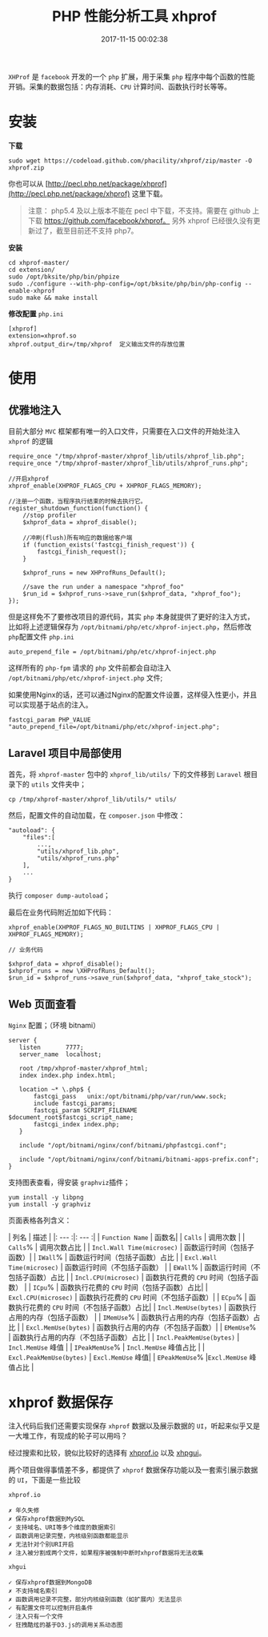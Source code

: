 ﻿---
title: PHP 性能分析工具 xhprof
date: 2017-11-15 00:02:38
description: 整理记录 xhprof
tags:
- xhprof
- PHP-Extensions
categories:
- PHP
---


`XHProf` 是 `facebook` 开发的一个 `php` 扩展，用于采集 `php` 程序中每个函数的性能开销。采集的数据包括：内存消耗、`CPU` 计算时间、函数执行时长等等。



# 安装
**下载**
```
sudo wget https://codeload.github.com/phacility/xhprof/zip/master -O xhprof.zip
```
你也可以从 [http://pecl.php.net/package/xhprof](http://pecl.php.net/package/xhprof) 这里下载。

> 注意：
php5.4 及以上版本不能在 pecl 中下载，不支持。需要在 github 上下载 https://github.com/facebook/xhprof。
另外 xhprof 已经很久没有更新过了，截至目前还不支持 php7。

**安装**
```
cd xhprof-master/
cd extension/
sudo /opt/bksite/php/bin/phpize
sudo ./configure --with-php-config=/opt/bksite/php/bin/php-config --enable-xhprof
sudo make && make install
```

**修改配置** `php.ini`

```
[xhprof]
extension=xhprof.so
xhprof.output_dir=/tmp/xhprof  定义输出文件的存放位置
```


# 使用
## 优雅地注入
目前大部分 `MVC` 框架都有唯一的入口文件，只需要在入口文件的开始处注入 `xhprof` 的逻辑

```
require_once "/tmp/xhprof-master/xhprof_lib/utils/xhprof_lib.php";
require_once "/tmp/xhprof-master/xhprof_lib/utils/xhprof_runs.php";

//开启xhprof
xhprof_enable(XHPROF_FLAGS_CPU + XHPROF_FLAGS_MEMORY);

//注册一个函数，当程序执行结束的时候去执行它。
register_shutdown_function(function() {
    //stop profiler
    $xhprof_data = xhprof_disable();

    //冲刷(flush)所有响应的数据给客户端
    if (function_exists('fastcgi_finish_request')) {
        fastcgi_finish_request();
    }

    $xhprof_runs = new XHProfRuns_Default();

    //save the run under a namespace "xhprof_foo"
    $run_id = $xhprof_runs->save_run($xhprof_data, "xhprof_foo");
});
```
但是这样免不了要修改项目的源代码，其实 `php` 本身就提供了更好的注入方式，比如将上述逻辑保存为 `/opt/bitnami/php/etc/xhprof-inject.php`，然后修改 `php`配置文件 `php.ini `

```
auto_prepend_file = /opt/bitnami/php/etc/xhprof-inject.php
```
这样所有的 `php-fpm` 请求的 `php` 文件前都会自动注入 `/opt/bitnami/php/etc/xhprof-inject.php` 文件;

如果使用Nginx的话，还可以通过Nginx的配置文件设置，这样侵入性更小，并且可以实现基于站点的注入。

```
fastcgi_param PHP_VALUE "auto_prepend_file=/opt/bitnami/php/etc/xhprof-inject.php";
```

## Laravel 项目中局部使用
首先，将 `xhprof-master` 包中的 `xhprof_lib/utils/` 下的文件移到 `Laravel` 根目录下的 `utils` 文件夹中；

```
cp /tmp/xhprof-master/xhprof_lib/utils/* utils/
```
然后，配置文件的自动加载，在 `composer.json` 中修改：

```
"autoload": {
    "files":[
        ...,
        "utils/xhprof_lib.php",
        "utils/xhprof_runs.php"
    ],
    ...
}
```
执行 `composer dump-autoload`；


最后在业务代码附近加如下代码：
```
xhprof_enable(XHPROF_FLAGS_NO_BUILTINS | XHPROF_FLAGS_CPU | XHPROF_FLAGS_MEMORY);

// 业务代码

$xhprof_data = xhprof_disable();
$xhprof_runs = new \XHProfRuns_Default();
$run_id = $xhprof_runs->save_run($xhprof_data, "xhprof_take_stock");
```

## Web 页面查看
`Nginx` 配置；（环境 bitnami）

```
server {
   listen       7777;
   server_name  localhost;

   root /tmp/xhprof-master/xhprof_html;
   index index.php index.html;  

   location ~* \.php$ {
       fastcgi_pass   unix:/opt/bitnami/php/var/run/www.sock;
       include fastcgi_params; 
       fastcgi_param SCRIPT_FILENAME $document_root$fastcgi_script_name; 
       fastcgi_index index.php; 
   }                 
    
   include "/opt/bitnami/nginx/conf/bitnami/phpfastcgi.conf"; 
			    
   include "/opt/bitnami/nginx/conf/bitnami/bitnami-apps-prefix.conf";
}  
```

支持图表查看，得安装 `graphviz`插件；

```
yum install -y libpng
yum install -y graphviz
```

页面表格各列含义：

| 列名 | 描述 |
|: --- :|: --- :|
| `Function Name` | 函数名|
| `Calls` | 调用次数 |
| `Calls`% | 调用次数占比 |
| `Incl.Wall Time(microsec)` | 函数运行时间（包括子函数）|
| `IWall`% | 函数运行时间（包括子函数）占比 |
| `Excl.Wall Time(microsec)` | 函数运行时间（不包括子函数） |
| `EWall`% | 函数运行时间（不包括子函数）占比 |
| `Incl.CPU(microsec)` | 函数执行花费的 `CPU` 时间（包括子函数） |
| `ICpu`% | 函数执行花费的 `CPU` 时间（包括子函数）占比|
| `Excl.CPU(microsec)` | 函数执行花费的 `CPU` 时间（不包括子函数）|
| `ECpu`% | 函数执行花费的 `CPU` 时间（不包括子函数）占比|
| `Incl.MemUse(bytes)` | 函数执行占用的内存（包括子函数） |
| `IMemUse`% | 函数执行占用的内存（包括子函数）占比 |
| `Excl.MemUse(bytes)` | 函数执行占用的内存（不包括子函数）|
| `EMemUse`% | 函数执行占用的内存（不包括子函数）占比 |
| `Incl.PeakMemUse(bytes)` | `Incl.MemUse` 峰值 |
| `IPeakMemUse`% | `Incl.MemUse` 峰值占比 |
| `Excl.PeakMemUse(bytes)` | `Excl.MemUse` 峰值|
| `EPeakMemUse`% |`Excl.MemUse` 峰值占比 |

# xhprof 数据保存
注入代码后我们还需要实现保存 `xhprof` 数据以及展示数据的 `UI`，听起来似乎又是一大堆工作，有现成的轮子可以用吗？

经过搜索和比较，貌似比较好的选择有 [xhprof.io](https://github.com/gajus/xhprof.io) 以及 [xhpgui](https://github.com/perftools/xhgui)。

两个项目做得事情差不多，都提供了 `xhprof` 数据保存功能以及一套索引展示数据的 `UI`，下面是一些比较

`xhprof.io`

    ✗ 年久失修
    ✗ 保存xhprof数据到MySQL
    ✓ 支持域名、URI等多个维度的数据索引
    ✓ 函数调用记录完整，内核级别函数都能显示
    ✗ 无法针对个别URI开启
    ✗ 注入被分割成两个文件，如果程序被强制中断时xhprof数据将无法收集
    
`xhgui`

    ✓ 保存xhprof数据到MongoDB
    ✗ 不支持域名索引
    ✗ 函数调用记录不完整，部分内核级别函数（如扩展内）无法显示
    ✓ 有配置文件可以控制开启条件
    ✓ 注入只有一个文件
    ✓ 狂拽酷炫的基于D3.js的调用关系动态图






